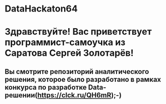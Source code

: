 # DataHackaton64
# Здравствуйте! Вас приветствует программист-самоучка из Саратова Сергей Золотарёв!
## Вы смотрите репозиторий аналитического решения, которое было разработано в рамках конкурса по разработке Data-решении(https://clck.ru/QH6mR);-)

